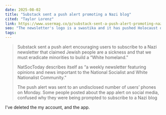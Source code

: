 ```yaml
---
date: 2025-08-02
title: "Substack sent a push alert promoting a Nazi blog"
cited: "Taylor Lorenz"
link: https://www.usermag.co/p/substack-sent-a-push-alert-promoting-nazi-white-supremacist-blog
seo: "The newsletter's logo is a swastika and it has pushed Holocaust denialism along with news and opinion content for the 'White Nationalist Community.'"
tags:
---
```


> Substack sent a push alert encouraging users to subscribe to a Nazi newsletter that claimed Jewish people are a sickness and that we must eradicate minorities to build a “White homeland.”
>
> NatSocToday describes itself as “a weekly newsletter featuring opinions and news important to the National Socialist and White Nationalist Community.”
>
> The push alert was sent to an undisclosed number of users’ phones on Monday. Some people posted about the app alert on social media, confused why they were being prompted to subscribe to a Nazi blog

I've deleted the my account, and the app.
